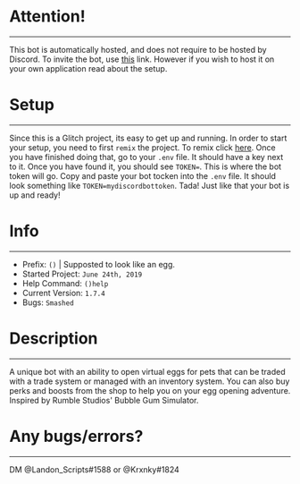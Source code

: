 # Attention!
****
This bot is automatically hosted, and does not require to be hosted by Discord. To invite the bot, use [this](https://discordapp.com/oauth2/authorize?client_id=591693828394844180&permissions=0&scope=bot) link. However if you wish to host it on your own application read about the setup.
# Setup
****
Since this is a Glitch project, its easy to get up and running. In order to start your setup, you need to first `remix` the project. To remix click [here](https://glitch.com/edit/#!/remix/hatchverse). Once you have finished doing that, go to your `.env` file. It should have a key next to it. Once you have found it, you should see `TOKEN=`. This is where the bot token will go. Copy and paste your bot tocken into the `.env` file. It should look something like `TOKEN=mydiscordbottoken`. Tada! Just like that your bot is up and ready!
# Info 
****
- Prefix: `()` | Supposted to look like an egg.
- Started Project: `June 24th, 2019`
- Help Command: `()help`
- Current Version: `1.7.4`
- Bugs: `Smashed`
# Description
****
A unique bot with an ability to open virtual eggs for pets that can be traded with a trade system or managed with an inventory system. You can also buy perks and boosts from the shop to help you on your egg opening adventure. Inspired by Rumble Studios' Bubble Gum Simulator.
# Any bugs/errors?
****
DM @Landon_Scripts#1588 or @Krxnky#1824
